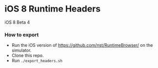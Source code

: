 iOS 8 Runtime Headers
====================

iOS 8 Beta 4

### How to export

- Run the iOS version of https://github.com/nst/RuntimeBrowser/ on the simulator.
- Clone this repo.
- Run `./export_headers.sh`

